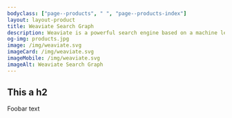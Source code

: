 ```yaml
---
bodyclass: ["page--products", " ", "page--products-index"]
layout: layout-product
title: Weaviate Search Graph
description: Weaviate is a powerful search engine based on a machine learning model
og-img: products.jpg
image: /img/weaviate.svg
imageCard: /img/weaviate.svg
imageMobile: /img/weaviate.svg
imageAlt: Weaviate Search Graph
---
```


## This a h2

Foobar text